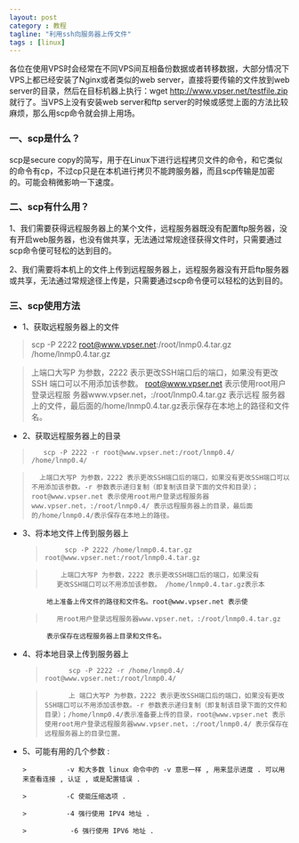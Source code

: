 ```yaml
---
layout: post
category : 教程 
tagline: "利用ssh向服务器上传文件"
tags : [linux]
---
```


各位在使用VPS时会经常在不同VPS间互相备份数据或者转移数据，大部分情况下VPS上都已经安装了Nginx或者类似的web server，直接将要传输的文件放到web server的目录，然后在目标机器上执行：wget http://www.vpser.net/testfile.zip 就行了。当VPS上没有安装web server和ftp server的时候或感觉上面的方法比较麻烦，那么用scp命令就会排上用场。

### 一、scp是什么？ ###

scp是secure copy的简写，用于在Linux下进行远程拷贝文件的命令，和它类似的命令有cp，不过cp只是在本机进行拷贝不能跨服务器，而且scp传输是加密的。可能会稍微影响一下速度。

### 二、scp有什么用？ ###

1、我们需要获得远程服务器上的某个文件，远程服务器既没有配置ftp服务器，没有开启web服务器，也没有做共享，无法通过常规途径获得文件时，只需要通过scp命令便可轻松的达到目的。

2、我们需要将本机上的文件上传到远程服务器上，远程服务器没有开启ftp服务器或共享，无法通过常规途径上传是，只需要通过scp命令便可以轻松的达到目的。

### 三、scp使用方法 ###

* 1、获取远程服务器上的文件

>    scp -P 2222 root@www.vpser.net:/root/lnmp0.4.tar.gz /home/lnmp0.4.tar.gz

>    上端口大写P 为参数，2222 表示更改SSH端口后的端口，如果没有更改SSH
端口可以不用添加该参数。 root@www.vpser.net 表示使用root用户登录远程服
务器www.vpser.net，:/root/lnmp0.4.tar.gz 表示远程
>服务器上的文件，最后面的/home/lnmp0.4.tar.gz表示保存在本地上的路径和文件名。
* 2、获取远程服务器上的目录

>        scp -P 2222 -r root@www.vpser.net:/root/lnmp0.4/ /home/lnmp0.4/

 >       上端口大写P 为参数，2222 表示更改SSH端口后的端口，如果没有更改SSH端口可以不用添加该参数。-r 参数表示递归复制（即复制该目录下面的文件和目录）；root@www.vpser.net 表示使用root用户登录远程服务器www.vpser.net，:/root/lnmp0.4/ 表示远程服务器上的目录，最后面的/home/lnmp0.4/表示保存在本地上的路径。
* 3、将本地文件上传到服务器上

    >          scp -P 2222 /home/lnmp0.4.tar.gz root@www.vpser.net:/root/lnmp0.4.tar.gz
  
    >         上端口大写P 为参数，2222 表示更改SSH端口后的端口，如果没有
    >        更改SSH端口可以不用添加该参数。 /home/lnmp0.4.tar.gz表示本
            地上准备上传文件的路径和文件名。root@www.vpser.net 表示使
    >        用root用户登录远程服务器www.vpser.net，:/root/lnmp0.4.tar.gz
            表示保存在远程服务器上目录和文件名。
* 4、将本地目录上传到服务器上

    >           scp -P 2222 -r /home/lnmp0.4/ root@www.vpser.net:/root/lnmp0.4/

     >           上 端口大写P 为参数，2222 表示更改SSH端口后的端口，如果没有更改SSH端口可以不用添加该参数。-r 参数表示递归复制（即复制该目录下面的文件和目录）；/home/lnmp0.4/表示准备要上传的目录，root@www.vpser.net 表示使用root用户登录远程服务器www.vpser.net，:/root/lnmp0.4/ 表示保存在远程服务器上的目录位置。
* 5、可能有用的几个参数 :

      >          -v 和大多数 linux 命令中的 -v 意思一样 , 用来显示进度 . 可以用来查看连接 , 认证 , 或是配置错误 .

      >          -C 使能压缩选项 .

      >          -4 强行使用 IPV4 地址 .

      >           -6 强行使用 IPV6 地址 .



